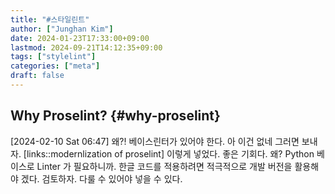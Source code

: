```yaml
---
title: "#스타일린트"
author: ["Junghan Kim"]
date: 2024-01-23T17:33:00+09:00
lastmod: 2024-09-21T14:12:35+09:00
tags: ["stylelint"]
categories: ["meta"]
draft: false
---
```


## Why Proselint? {#why-proselint}

<span class="timestamp-wrapper"><span class="timestamp">[2024-02-10 Sat 06:47] </span></span> 왜?! 베이스린터가 있어야 한다. 아 이건 없네 그러면 보내자. [links::modernlization of proselint] 이렇게 넣었다. 좋은 기회다. 왜? Python 베이스로 Linter 가 필요하니까. 한글 코드를 적용하려면 적극적으로 개발 버전을 활용해야 겠다. 검토하자. 다룰 수 있어야 넣을 수 있다.
